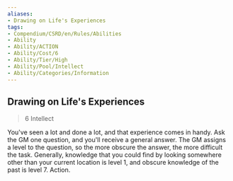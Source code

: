 ```yaml
---
aliases:
- Drawing on Life's Experiences
tags:
- Compendium/CSRD/en/Rules/Abilities
- Ability
- Ability/ACTION
- Ability/Cost/6
- Ability/Tier/High
- Ability/Pool/Intellect
- Ability/Categories/Information
---
```


  
## Drawing on Life's Experiences  
>6  Intellect  
  
You've seen a lot and done a lot, and that experience comes in handy. Ask the GM one question, and you'll receive a general answer. The GM assigns a level to the question, so the more obscure the answer, the more difficult the task. Generally, knowledge that you could find by looking somewhere other than your current location is level 1, and obscure knowledge of the past is level 7. Action.